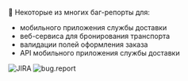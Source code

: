 🐞 Некоторые из многих баг-репорты для:

- мобильного приложения службы доставки
- веб-сервиса для бронирования транспорта
- валидации полей оформления заказа
- API мобильного приложения службы доставки

![JIRA](https://img.shields.io/badge/-JIRA-87CEFA?style=for-the-badge&logo=jira&logoColor=00008B)
![bug.report](https://img.shields.io/badge/-bug.report-F67909?style=for-the-badge&logo=openbugbounty&logoColor=00008B)

